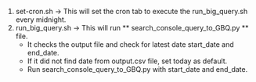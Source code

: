 1. set-cron.sh -> This will set the cron tab to execute the run_big_query.sh every midnight.
2. run_big_query.sh -> This will run ** search_console_query_to_GBQ.py ** file.
    - It checks the output file and check for latest date start_date and end_date.
    - If it did not find date from output.csv file, set today as default.
    - Run search_console_query_to_GBQ.py with start_date and end_date.


